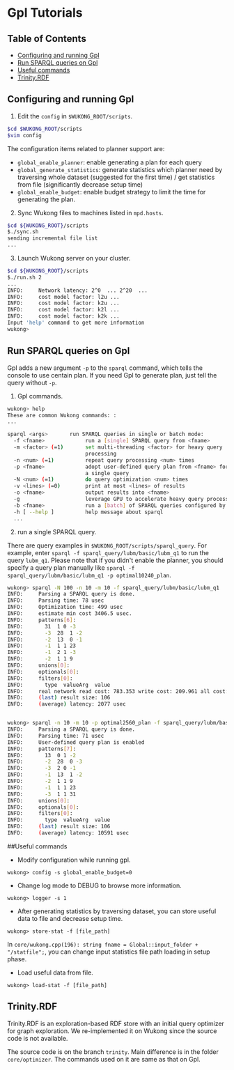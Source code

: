 # Gpl Tutorials

## Table of Contents

* [Configuring and running Gpl](#config)
* [Run SPARQL queries on Gpl](#run)
* [Useful commands](#command)
* [Trinity.RDF](#trinity)

<a  name="config"></a>

## Configuring and running Gpl

1) Edit the `config` in `$WUKONG_ROOT/scripts`.

```bash
$cd $WUKONG_ROOT/scripts
$vim config
```

The configuration items related to planner support are:

* `global_enable_planner`: enable generating a plan for each query
* `global_generate_statistics`: generate statistics which planner need by traversing whole dataset (suggested for the first time) / get statistics from file (significantly decrease setup time)
* `global_enable_budget`: enable budget strategy to limit the time for generating the plan.

2) Sync Wukong files to machines listed in `mpd.hosts`.

```bash
$cd ${WUKONG_ROOT}/scripts
$./sync.sh
sending incremental file list
...
```

3) Launch Wukong server on your cluster.

```bash
$cd ${WUKONG_ROOT}/scripts
$./run.sh 2
...
INFO:     Network latency: 2^0  ... 2^20  ...
INFO:     cost model factor: l2u ...
INFO:     cost model factor: k2u ...
INFO:     cost model factor: k2l ...
INFO:     cost model factor: k2k ...
Input 'help' command to get more information
wukong>
```


<a name="run"></a>

## Run SPARQL queries on Gpl

Gpl adds a new argument `-p` to the `sparql` command, which tells the console to use centain plan. If you need Gpl to generate plan, just tell the query without `-p`.

1) Gpl commands.

```bash
wukong> help
These are common Wukong commands: :
...

sparql <args>       run SPARQL queries in single or batch mode:
  -f <fname>             run a [single] SPARQL query from <fname>
  -m <factor> (=1)       set multi-threading <factor> for heavy query
                         processing
  -n <num> (=1)          repeat query processing <num> times
  -p <fname>             adopt user-defined query plan from <fname> for running
                         a single query
  -N <num> (=1)          do query optimization <num> times
  -v <lines> (=0)        print at most <lines> of results
  -o <fname>             output results into <fname>
  -g                     leverage GPU to accelerate heavy query processing
  -b <fname>             run a [batch] of SPARQL queries configured by <fname>
  -h [ --help ]          help message about sparql
  ...
```

2) run a single SPARQL query.

There are query examples in `$WUKONG_ROOT/scripts/sparql_query`. For example, enter `sparql -f sparql_query/lubm/basic/lubm_q1` to run the query `lubm_q1`.
Please note that if you didn't enable the planner, you should specify a query plan manually like `sparql -f sparql_query/lubm/basic/lubm_q1 -p optimal10240_plan`.


```bash
wukong> sparql -N 100 -n 10 -m 10 -f sparql_query/lubm/basic/lubm_q1
INFO:     Parsing a SPARQL query is done.
INFO:     Parsing time: 78 usec
INFO:     Optimization time: 499 usec
INFO:     estimate min cost 3406.5 usec.
INFO:     patterns[6]:
INFO:       31  1 0 -3
INFO:       -3  28  1 -2
INFO:       -2  13  0 -1
INFO:       -1  1 1 23
INFO:       -1  2 1 -3
INFO:       -2  1 1 9
INFO:     unions[0]:
INFO:     optionals[0]:
INFO:     filters[0]:
INFO:       type  valueArg  value
INFO:     real network read cost: 783.353 write cost: 209.961 all cost: 993.315 usec / per server
INFO:     (last) result size: 106
INFO:     (average) latency: 2077 usec


wukong> sparql -n 10 -m 10 -p optimal2560_plan -f sparql_query/lubm/basic/lubm_q1
INFO:     Parsing a SPARQL query is done.
INFO:     Parsing time: 71 usec
INFO:     User-defined query plan is enabled
INFO:     patterns[7]:
INFO:       13  0 1 -2
INFO:       -2  28  0 -3
INFO:       -3  2 0 -1
INFO:       -1  13  1 -2
INFO:       -2  1 1 9
INFO:       -1  1 1 23
INFO:       -3  1 1 31
INFO:     unions[0]:
INFO:     optionals[0]:
INFO:     filters[0]:
INFO:       type  valueArg  value
INFO:     (last) result size: 106
INFO:     (average) latency: 10591 usec
```

<a name="command"></a>

##Useful commands

- Modify configuration while running gpl.
```
wukong> config -s global_enable_budget=0
```

- Change log mode to DEBUG to browse more information.
```
wukong> logger -s 1
```

- After generating statistics by traversing dataset, you can store useful data to file and decrease setup time.
```
wukong> store-stat -f [file_path]
```
In `core/wukong.cpp(196): string fname = Global::input_folder + "/statfile";`, you can change input statistics file path loading in setup phase.

- Load useful data from file.
```
wukong> load-stat -f [file_path]
```

<a name="trinity"></a>

## Trinity.RDF
Trinity.RDF is an exploration-based RDF store with an initial query optimizer for graph exploration. We re-implemented it on Wukong since the source code is not available.

The source code is on the branch `trinity`. Main difference is in the folder `core/optimizer`. The commands used on it are same as that on Gpl.



